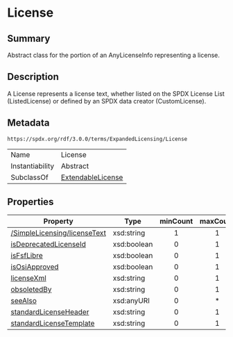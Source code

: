 <!-- Automatically generated by spec-parser v2.1.0 on 2024-06-17T10:36:57.838737+00:00 -->
<!-- SPDX-License-Identifier: Community-Spec-1.0 -->

# License

## Summary

Abstract class for the portion of an AnyLicenseInfo representing a license.


## Description

A License represents a license text, whether listed on the SPDX License List
(ListedLicense) or defined by an SPDX data creator (CustomLicense).


## Metadata

`https://spdx.org/rdf/3.0.0/terms/ExpandedLicensing/License`


| | |
|---|---|
| Name | License |
| Instantiability | Abstract |
| SubclassOf | [ExtendableLicense](../Classes/ExtendableLicense.md) |




## Properties

| Property | Type | minCount | maxCount |
|---|---|:---:|:---:|
| [/SimpleLicensing/licenseText](../../SimpleLicensing/Properties/licenseText.md) | xsd:string | 1 | 1 |
| [isDeprecatedLicenseId](../Properties/isDeprecatedLicenseId.md) | xsd:boolean | 0 | 1 |
| [isFsfLibre](../Properties/isFsfLibre.md) | xsd:boolean | 0 | 1 |
| [isOsiApproved](../Properties/isOsiApproved.md) | xsd:boolean | 0 | 1 |
| [licenseXml](../Properties/licenseXml.md) | xsd:string | 0 | 1 |
| [obsoletedBy](../Properties/obsoletedBy.md) | xsd:string | 0 | 1 |
| [seeAlso](../Properties/seeAlso.md) | xsd:anyURI | 0 | * |
| [standardLicenseHeader](../Properties/standardLicenseHeader.md) | xsd:string | 0 | 1 |
| [standardLicenseTemplate](../Properties/standardLicenseTemplate.md) | xsd:string | 0 | 1 |


